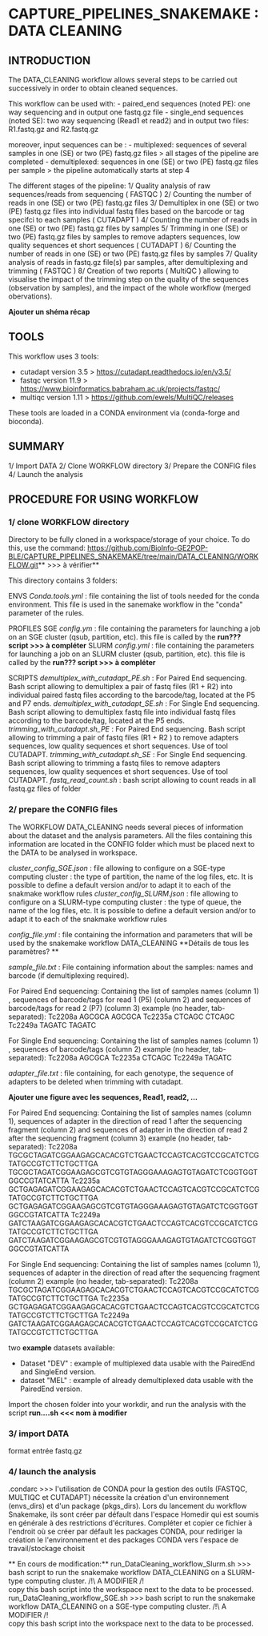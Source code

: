 # CAPTURE_PIPELINES_SNAKEMAKE : DATA CLEANING

## INTRODUCTION

The DATA_CLEANING workflow allows several steps to be carried out successively in order to obtain cleaned sequences.

This workflow can be used with: 
	- paired_end sequences (noted PE): one way sequencing and in output one fastq.gz file
	- single_end sequences (noted SE): two way sequencing (Read1 et read2) and in output two files: R1.fastq.gz and R2.fastq.gz 

moreover, input sequences can be :
	- multiplexed: sequences of several samples in one (SE) or two (PE) fastq.gz files > all stages of the pipeline are completed 
	- demultiplexed: sequences in one (SE) or two (PE) fastq.gz files per sample > the pipeline automatically starts at step 4


The different stages of the pipeline:
1/  Quality analysis of raw sequences/reads from sequencing ( FASTQC )
2/	Counting the number of reads in one (SE) or two (PE) fastq.gz files
3/	Demultiplex in one (SE) or two (PE) fastq.gz files into individual fastq files based on the barcode or tag specifci to each samples ( CUTADAPT )
4/	Counting the number of reads in one (SE) or two (PE) fastq.gz files by samples
5/	Trimming in one (SE) or two (PE) fastq.gz files by samples to remove adapters sequences, low quality sequences et short sequences ( CUTADAPT )
6/	Counting the number of reads in one (SE) or two (PE) fastq.gz files by samples
7/  Quality analysis of reads in fastq.gz file(s) par samples, after demultiplexing and trimming ( FASTQC ) 
8/ 	Creation of two reports ( MultiQC ) allowing to visualise the impact of the trimming step on the quality of the sequences (observation by samples), and the impact of the whole workflow (merged obervations). 

**Ajouter un shéma récap**


## TOOLS
This workflow uses 3 tools: 
  - cutadapt version 3.5 > https://cutadapt.readthedocs.io/en/v3.5/
  - fastqc version 11.9 > https://www.bioinformatics.babraham.ac.uk/projects/fastqc/
  - multiqc version 1.11 > https://github.com/ewels/MultiQC/releases
 
 These tools are loaded in a CONDA environment via (conda-forge and bioconda).
 
## SUMMARY
 
1/ Import DATA
2/ Clone WORKFLOW directory
3/ Prepare the CONFIG files
4/ Launch the analysis

##  PROCEDURE FOR USING WORKFLOW

### 1/ clone WORKFLOW directory 

Directory to be fully cloned in a workspace/storage of your choice. 
To do this, use the command: 
https://github.com/BioInfo-GE2POP-BLE/CAPTURE_PIPELINES_SNAKEMAKE/tree/main/DATA_CLEANING/WORKFLOW.git** >>> à vérifier**

This directory contains 3 folders:

ENVS
    _Conda.tools.yml_ : file containing the list of tools needed for the conda environment. This file is used in the sanemake workflow in the "conda" parameter of the rules. 

PROFILES
    SGE
        _config.ym_ : file containing the parameters for launching a job on an SGE cluster (qsub, partition, etc). this file is called by the **run??? script  >>> à compléter**
    SLURM
        _config.yml_ : file containing the parameters for launching a job on an SLURM cluster (qsub, partition, etc). this file is called by the **run??? script  >>> à compléter**

SCRIPTS
    _demultiplex_with_cutadapt_PE.sh_ : For Paired End sequencing.  Bash script allowing to demultiplex a pair of fastq files (R1 + R2) into individual paired fastq files according to the barcode/tag, located at the P5 and P7 ends.
    _demultiplex_with_cutadapt_SE.sh_ : For Single End sequencing.  Bash script allowing to demultiplex  fastq file into individual fastq files according to the barcode/tag, located at the P5 ends.
    _trimming_with_cutadapt.sh_PE_ : For Paired End sequencing.  Bash script allowing to trimming a pair of fastq files (R1 + R2 ) to remove adapters sequences, low quality sequences et short sequences. Use of tool CUTADAPT.
    _trimming_with_cutadapt.sh_SE_ : For Single End sequencing. Bash script allowing to trimming a fastq files  to remove adapters sequences, low quality sequences et short sequences. Use of tool CUTADAPT.
    _fastq_read_count.sh_ : bash script allowing to count reads in all fastq.gz files of folder
	
    
### 2/ prepare the CONFIG files

The WORKFLOW DATA_CLEANING needs several pieces of information about the dataset and the analysis parameters. 
All the files containing this information are located in the CONFIG folder which must be placed next to the DATA to be analysed in workspace.

_cluster_config_SGE.json_ : file allowing to configure on a SGE-type computing cluster : the type of partition, the name of the log files, etc. It is possible to define a default version and/or to adapt it to each of the snakmake workflow rules
_cluster_config_SLURM.json_ : file allowing to configure on a SLURM-type computing cluster : the type of queue, the name of the log files, etc. It is possible to define a default version and/or to adapt it to each of the snakmake workflow rules

_config_file.yml_ : 
file containing the information and parameters that will be used by the snakemake workflow DATA_CLEANING
**Détails de tous les paramètres? **

_sample_file.txt_ : 
File containing information about the samples: names and barcode (if demultiplexing required). 

For Paired End sequencing: 
Containing the list of samples names (column 1) , sequences of barcode/tags for read 1 (P5) (column 2) and sequences of barcode/tags for read 2 (P7) (column 3)
 example (no header, tab-separated):
	Tc2208a	AGCGCA	AGCGCA
	Tc2235a	CTCAGC	CTCAGC
	Tc2249a	TAGATC	TAGATC	

For Single End sequencing: 
Containing the list of samples names (column 1) , sequences of barcode/tags (column 2)
example (no header, tab-separated):
	Tc2208a	AGCGCA
	Tc2235a	CTCAGC
	Tc2249a	TAGATC


_adapter_file.txt_ : 
file containing, for each genotype, the sequence of adapters to be deleted when trimming with cutadapt. 

**Ajouter une figure avec les sequences, Read1, read2, ...**


For Paired End sequencing: 
Containing the list of samples names (column 1), sequences of adapter in the direction of read 1 after the sequencing fragment (column 2) and sequences of adapter in the direction of read 2 after the sequencing fragment (column 3)
	example (no header, tab-separated):
        Tc2208a	TGCGCTAGATCGGAAGAGCACACGTCTGAACTCCAGTCACGTCCGCATCTCGTATGCCGTCTTCTGCTTGA	TGCGCTAGATCGGAAGAGCGTCGTGTAGGGAAAGAGTGTAGATCTCGGTGGTGGCCGTATCATTA
        Tc2235a	GCTGAGAGATCGGAAGAGCACACGTCTGAACTCCAGTCACGTCCGCATCTCGTATGCCGTCTTCTGCTTGA	GCTGAGAGATCGGAAGAGCGTCGTGTAGGGAAAGAGTGTAGATCTCGGTGGTGGCCGTATCATTA
        Tc2249a	GATCTAAGATCGGAAGAGCACACGTCTGAACTCCAGTCACGTCCGCATCTCGTATGCCGTCTTCTGCTTGA	GATCTAAGATCGGAAGAGCGTCGTGTAGGGAAAGAGTGTAGATCTCGGTGGTGGCCGTATCATTA

For Single End sequencing: 
Containing the list of samples names (column 1), sequences of adapter in the direction of read after the sequencing fragment (column 2)
	example (no header, tab-separated):
        Tc2208a	TGCGCTAGATCGGAAGAGCACACGTCTGAACTCCAGTCACGTCCGCATCTCGTATGCCGTCTTCTGCTTGA
        Tc2235a	GCTGAGAGATCGGAAGAGCACACGTCTGAACTCCAGTCACGTCCGCATCTCGTATGCCGTCTTCTGCTTGA
        Tc2249a	GATCTAAGATCGGAAGAGCACACGTCTGAACTCCAGTCACGTCCGCATCTCGTATGCCGTCTTCTGCTTGA


two **example** datasets available: 
- Dataset "DEV" : example of multiplexed data usable with the PairedEnd and SingleEnd version.
- dataset "MEL" : example of already demultiplexed data usable with the PairedEnd version.

Import the chosen folder into your workdir, and run the analysis with the script **run....sh <<< nom à modifier**


### 3/ import DATA

format entrée fastq.gz



### 4/ launch the analysis

.condarc >>> l'utilisation de CONDA pour la gestion des outils (FASTQC, MULTIQC et CUTADAPT) nécessite la création d'un environnement (envs_dirs) et d'un package (pkgs_dirs). Lors du lancement du workflow Snakemake, ils sont créer par défault dans l'espace Homedir qui est soumis en générale à des restrictions d'écritures.
				   Compléter et copier ce fichier à l'endroit où se créer par défault les packages CONDA, pour rediriger la création le l'environnement et des packages CONDA vers l'espace de travail/stockage choisit 
  
** En cours de modification:**
run_DataCleaning_workflow_Slurm.sh >>> bash script to run the snakemake workflow DATA_CLEANING on a SLURM-type computing cluster. /!\ A MODIFIER /!\
											copy this bash script into the workspace next to the data to be processed. 
run_DataCleaning_workflow_SGE.sh >>> bash script to run the snakemake workflow DATA_CLEANING on a SGE-type computing cluster. /!\ A MODIFIER /!\
											copy this bash script into the workspace next to the data to be processed. 




